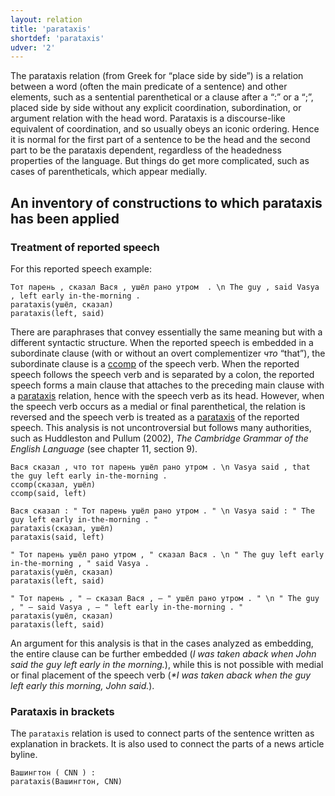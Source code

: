 ```yaml
---
layout: relation
title: 'parataxis'
shortdef: 'parataxis'
udver: '2'
---
```


The parataxis relation (from Greek for “place side by side”) is a
relation between a word (often the main predicate of a sentence) and other
elements, such as a sentential parenthetical or a clause after a “:” or
a “;”, placed side by side without any explicit
coordination, subordination, or argument relation with the head word. Parataxis is a discourse-like equivalent of coordination, and so usually obeys an iconic ordering. Hence it is normal for the first part of a sentence to be the head and the second part to be the parataxis dependent, regardless of the headedness properties of the language.  But things do get more complicated, such as cases of parentheticals, which appear medially.

## An inventory of constructions to which parataxis has been applied

### Treatment of reported speech

For this reported speech example:

~~~ sdparse
Тот парень , сказал Вася , ушёл рано утром  . \n The guy , said Vasya , left early in-the-morning .
parataxis(ушёл, сказал)
parataxis(left, said)
~~~

There are paraphrases that convey essentially the same meaning but with a different syntactic structure. When the reported speech is embedded in a subordinate clause (with or without an overt complementizer _что_ “that”), the subordinate clause is a [ccomp]() of the speech verb. When the reported speech follows the speech verb and is separated by a colon, the reported speech forms a main clause that attaches to the preceding main clause with a [parataxis]() relation, hence with the speech verb as its head.
However, when the speech verb occurs as a medial or final parenthetical, the relation is reversed and the speech verb is treated as a [parataxis]() of the reported speech. 
This analysis is not uncontroversial but follows many authorities, such as Huddleston and Pullum (2002),
_The Cambridge Grammar of the English Language_ (see chapter 11, section 9). 

~~~ sdparse
Вася сказал , что тот парень ушёл рано утром . \n Vasya said , that the guy left early in-the-morning .
ccomp(сказал, ушёл)
ccomp(said, left)
~~~

~~~ sdparse
Вася сказал : " Тот парень ушёл рано утром . " \n Vasya said : " The guy left early in-the-morning . "
parataxis(сказал, ушёл)
parataxis(said, left)
~~~

~~~ sdparse
" Тот парень ушёл рано утром , " сказал Вася . \n " The guy left early in-the-morning , " said Vasya .
parataxis(ушёл, сказал)
parataxis(left, said)
~~~

~~~ sdparse
" Тот парень , " — сказал Вася , — " ушёл рано утром . " \n " The guy , " — said Vasya , — " left early in-the-morning . "
parataxis(ушёл, сказал)
parataxis(left, said)
~~~

An argument for this analysis is that in the cases analyzed as embedding, the entire clause can be further embedded 
(_I was taken aback when John said the guy left early in the morning._),
while this is not possible with medial or final placement of the speech verb 
(_*I was taken aback when the guy left early this morning, John said._).

### Parataxis in brackets

The `parataxis` relation is used to connect parts of the sentence written as explanation in brackets. It is also used to connect the parts of a news article byline. 

~~~ sdparse
Вашингтон ( CNN ) :
parataxis(Вашингтон, CNN)
~~~
<!-- Interlanguage links updated Čt lis 12 09:43:37 CET 2020 -->
